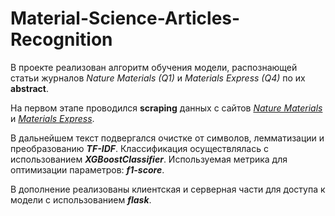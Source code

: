 # Material-Science-Articles-Recognition

В проекте реализован алгоритм обучения модели, распознающей статьи журналов _Nature Materials (Q1)_ и _Materials Express (Q4)_ по их __abstract__.

На первом этапе проводился __scraping__ данных с сайтов [_Nature Materials_](https://www.nature.com/nmat/research-articles) и [_Materials Express_](https://www.ingentaconnect.com/content/asp/me;jsessionid=2b52psp1jbwd8.x-ic-live-03).

В дальнейшем текст подвергался очистке от символов, лемматизации и преобразованию ***TF-IDF***. 
Классификация осуществлялась с использованием ***XGBoostClassifier***. Используемая метрика для оптимизации параметров: ***f1-score***.

В дополнение реализованы клиентская и серверная части для доступа к модели с использованием ***flask***.
